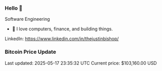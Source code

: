 ### Hello 🤙  

Software Engineering

- 🔭 I love computers, finance, and building things.
  
LinkedIn: https://www.linkedin.com/in/thejustinbishop/  







































































































































































































































### Bitcoin Price Update
Last updated: 2025-05-17 23:35:32 UTC
Current price: $103,160.00 USD
